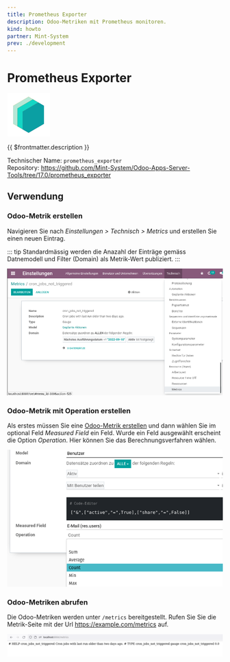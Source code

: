 ```yaml
---
title: Prometheus Exporter
description: Odoo-Metriken mit Prometheus monitoren.
kind: howto
partner: Mint-System
prev: ./development
---
```

# Prometheus Exporter
![](attachments/icons_odoo_mint_system.png)

{{ $frontmatter.description }}

Technischer Name: `prometheus_exporter`\
Repository: <https://github.com/Mint-System/Odoo-Apps-Server-Tools/tree/17.0/prometheus_exporter>

## Verwendung

### Odoo-Metrik erstellen

Navigieren Sie nach *Einstellungen > Technisch > Metrics* und erstellen Sie einen neuen Eintrag.

::: tip
Standardmässig werden die Anazahl der Einträge gemäss Datnemodell und Filter (Domain) als Metrik-Wert publiziert.
:::

![](attachments/Prometheus%20Exporter%20Metrics%20Details.png)

### Odoo-Metrik mit Operation erstellen

Als erstes müssen Sie eine [Odoo-Metrik erstellen](#Odoo-Metrik%20erstellen) und dann wählen Sie im optional Feld *Measured Field* ein Feld. Wurde ein Feld ausgewählt erscheint die Option *Operation*. Hier können Sie das Berechnungsverfahren wählen.

![](attachments/Prometheus%20Exporter%20Measured%20Field.png)

### Odoo-Metriken abrufen

Die Odoo-Metriken werden unter `/metrics` bereitgestellt. Rufen Sie Sie die Metrik-Seite mit der Url <https://example.com/metrics> auf.

![](attachments/Prometheus%20Exporter%20Metrics.png)
